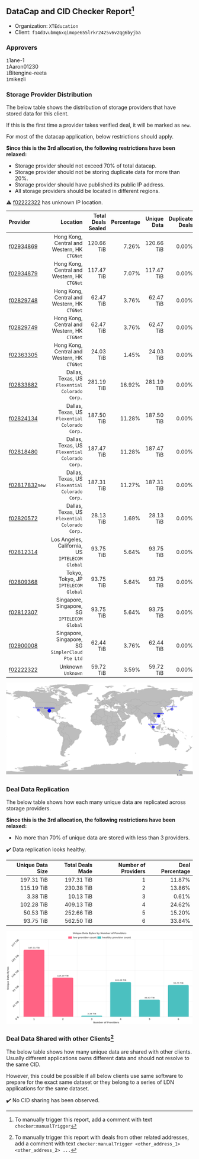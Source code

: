 ## DataCap and CID Checker Report[^1]
 - Organization: `XTEducation`
 - Client: `f14d3vubmq6xqimope655lrkr2425v6v2qg6byjba`
### Approvers
`1`1ane-1<br/>`1`Aaron01230<br/>`1`Bitengine-reeta<br/>`1`mikezli


### Storage Provider Distribution
The below table shows the distribution of storage providers that have stored data for this client.

If this is the first time a provider takes verified deal, it will be marked as `new`.

For most of the datacap application, below restrictions should apply.

**Since this is the 3rd allocation, the following restrictions have been relaxed:**
 - Storage provider should not exceed 70% of total datacap.
 - Storage provider should not be storing duplicate data for more than 20%.
 - Storage provider should have published its public IP address.
 - All storage providers should be located in different regions.

⚠️ [f02222322](https://filfox.info/en/address/f02222322) has unknown IP location.

| Provider                                                    |                                            Location | Total Deals Sealed | Percentage | Unique Data | Duplicate Deals |
| :---------------------------------------------------------- | --------------------------------------------------: | -----------------: | ---------: | ----------: | --------------: |
| [f02934869](https://filfox.info/en/address/f02934869)       |     Hong Kong, Central and Western, HK<br/>`CTGNet` |         120.66 TiB |      7.26% |  120.66 TiB |           0.00% |
| [f02934879](https://filfox.info/en/address/f02934879)       |     Hong Kong, Central and Western, HK<br/>`CTGNet` |         117.47 TiB |      7.07% |  117.47 TiB |           0.00% |
| [f02829748](https://filfox.info/en/address/f02829748)       |     Hong Kong, Central and Western, HK<br/>`CTGNet` |          62.47 TiB |      3.76% |   62.47 TiB |           0.00% |
| [f02829749](https://filfox.info/en/address/f02829749)       |     Hong Kong, Central and Western, HK<br/>`CTGNet` |          62.47 TiB |      3.76% |   62.47 TiB |           0.00% |
| [f02363305](https://filfox.info/en/address/f02363305)       |     Hong Kong, Central and Western, HK<br/>`CTGNet` |          24.03 TiB |      1.45% |   24.03 TiB |           0.00% |
| [f02833882](https://filfox.info/en/address/f02833882)       |   Dallas, Texas, US<br/>`Flexential Colorado Corp.` |         281.19 TiB |     16.92% |  281.19 TiB |           0.00% |
| [f02824134](https://filfox.info/en/address/f02824134)       |   Dallas, Texas, US<br/>`Flexential Colorado Corp.` |         187.50 TiB |     11.28% |  187.50 TiB |           0.00% |
| [f02818480](https://filfox.info/en/address/f02818480)       |   Dallas, Texas, US<br/>`Flexential Colorado Corp.` |         187.47 TiB |     11.28% |  187.47 TiB |           0.00% |
| [f02817832](https://filfox.info/en/address/f02817832)`new`  |   Dallas, Texas, US<br/>`Flexential Colorado Corp.` |         187.31 TiB |     11.27% |  187.31 TiB |           0.00% |
| [f02820572](https://filfox.info/en/address/f02820572)       |   Dallas, Texas, US<br/>`Flexential Colorado Corp.` |          28.13 TiB |      1.69% |   28.13 TiB |           0.00% |
| [f02812314](https://filfox.info/en/address/f02812314)       |  Los Angeles, California, US<br/>`IPTELECOM Global` |          93.75 TiB |      5.64% |   93.75 TiB |           0.00% |
| [f02809368](https://filfox.info/en/address/f02809368)       |             Tokyo, Tokyo, JP<br/>`IPTELECOM Global` |          93.75 TiB |      5.64% |   93.75 TiB |           0.00% |
| [f02812307](https://filfox.info/en/address/f02812307)       |     Singapore, Singapore, SG<br/>`IPTELECOM Global` |          93.75 TiB |      5.64% |   93.75 TiB |           0.00% |
| [f02900008](https://filfox.info/en/address/f02900008)       | Singapore, Singapore, SG<br/>`SimplerCloud Pte Ltd` |          62.44 TiB |      3.76% |   62.44 TiB |           0.00% |
| [f02222322](https://filfox.info/en/address/f02222322)       |                               Unknown<br/>`Unknown` |          59.72 TiB |      3.59% |   59.72 TiB |           0.00% |

<img src="https://raw.githubusercontent.com/data-preservation-programs/filplus-checker-assets/main/filecoin-project/filecoin-plus-large-datasets/issues/2306/1706844828666.png"/>

### Deal Data Replication
The below table shows how each many unique data are replicated across storage providers.


**Since this is the 3rd allocation, the following restrictions have been relaxed:**
- No more than 70% of unique data are stored with less than 3 providers.

✔️ Data replication looks healthy.

| Unique Data Size | Total Deals Made | Number of Providers | Deal Percentage |
| ---------------: | ---------------: | ------------------: | --------------: |
|       197.31 TiB |       197.31 TiB |                   1 |          11.87% |
|       115.19 TiB |       230.38 TiB |                   2 |          13.86% |
|         3.38 TiB |        10.13 TiB |                   3 |           0.61% |
|       102.28 TiB |       409.13 TiB |                   4 |          24.62% |
|        50.53 TiB |       252.66 TiB |                   5 |          15.20% |
|        93.75 TiB |       562.50 TiB |                   6 |          33.84% |

<img src="https://raw.githubusercontent.com/data-preservation-programs/filplus-checker-assets/main/filecoin-project/filecoin-plus-large-datasets/issues/2306/1706844829225.png"/>

### Deal Data Shared with other Clients[^3]
The below table shows how many unique data are shared with other clients.
Usually different applications owns different data and should not resolve to the same CID.

However, this could be possible if all below clients use same software to prepare for the exact same dataset or they belong to a series of LDN applications for the same dataset.

✔️ No CID sharing has been observed.

[^1]: To manually trigger this report, add a comment with text `checker:manualTrigger`

[^2]: Deals from those addresses are combined into this report as they are specified with `checker:manualTrigger`

[^3]: To manually trigger this report with deals from other related addresses, add a comment with text `checker:manualTrigger <other_address_1> <other_address_2> ...`

